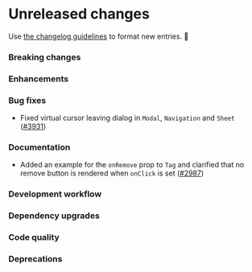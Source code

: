# Unreleased changes

Use [the changelog guidelines](https://git.io/polaris-changelog-guidelines) to format new entries. 💜

### Breaking changes

### Enhancements

### Bug fixes

- Fixed virtual cursor leaving dialog in `Modal`, `Navigation` and `Sheet` ([#3931](https://github.com/Shopify/polaris-react/pull/3931))

### Documentation

- Added an example for the `onRemove` prop to `Tag` and clarified that no remove button is rendered when `onClick` is set ([#2987](https://github.com/Shopify/polaris-react/pull/2987))

### Development workflow

### Dependency upgrades

### Code quality

### Deprecations
